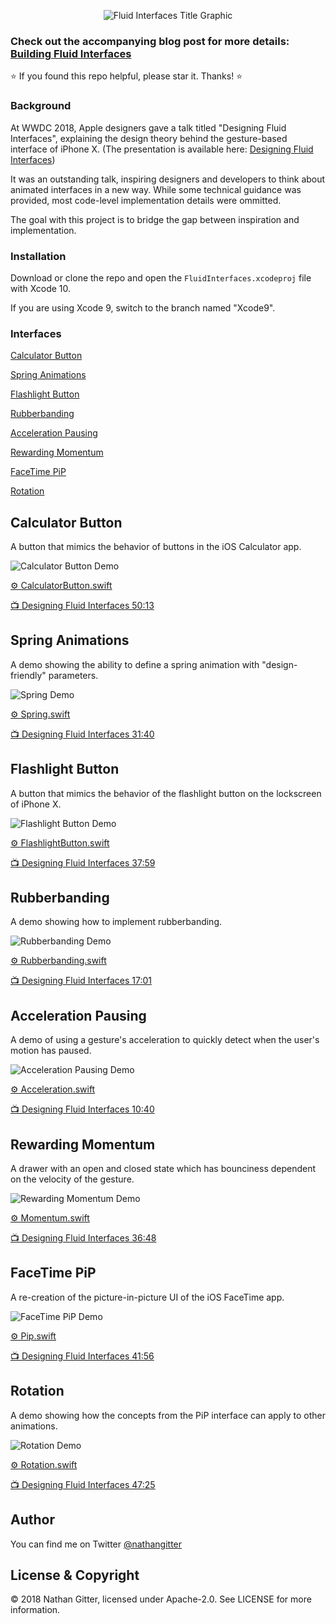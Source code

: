 <p align="center"><img src="Resources/repo-banner.png" alt="Fluid Interfaces Title Graphic"></p>

### Check out the accompanying blog post for more details: [Building Fluid Interfaces](https://medium.com/@nathangitter/building-fluid-interfaces-ios-swift-9732bb934bf5)

⭐️ If you found this repo helpful, please star it. Thanks! ⭐️

### Background

At WWDC 2018, Apple designers gave a talk titled "Designing Fluid Interfaces", explaining the design theory behind the gesture-based interface of iPhone X. (The presentation is available here: [Designing Fluid Interfaces](https://developer.apple.com/videos/play/wwdc2018/803/))

It was an outstanding talk, inspiring designers and developers to think about animated interfaces in a new way. While some technical guidance was provided, most code-level implementation details were ommitted.

The goal with this project is to bridge the gap between inspiration and implementation.

### Installation

Download or clone the repo and open the `FluidInterfaces.xcodeproj` file with Xcode 10.

If you are using Xcode 9, switch to the branch named "Xcode9".

### Interfaces

[Calculator Button](#calculator-button)

[Spring Animations](#spring-animations)

[Flashlight Button](#flashlight-button)

[Rubberbanding](#rubberbanding)

[Acceleration Pausing](#acceleration-pausing)

[Rewarding Momentum](#rewarding-momentum)

[FaceTime PiP](#facetime-pip)

[Rotation](#rotation)

## Calculator Button

A button that mimics the behavior of buttons in the iOS Calculator app.

<img src="Resources/calcdemo.gif" alt="Calculator Button Demo">

[⚙️ CalculatorButton.swift](FluidInterfaces/FluidInterfaces/CalculatorButton.swift)

[📺 Designing Fluid Interfaces 50:13](https://developer.apple.com/videos/play/wwdc2018/803/?time=3013)

## Spring Animations

A demo showing the ability to define a spring animation with "design-friendly" parameters.

<img src="Resources/springdemo.gif" alt="Spring Demo">

[⚙️ Spring.swift](FluidInterfaces/FluidInterfaces/Spring.swift)

[📺 Designing Fluid Interfaces 31:40](https://developer.apple.com/videos/play/wwdc2018/803/?time=1900)

## Flashlight Button

A button that mimics the behavior of the flashlight button on the lockscreen of iPhone X.

<img src="Resources/flashdemo.gif" alt="Flashlight Button Demo">

[⚙️ FlashlightButton.swift](FluidInterfaces/FluidInterfaces/FlashlightButton.swift)

[📺 Designing Fluid Interfaces 37:59](https://developer.apple.com/videos/play/wwdc2018/803/?time=2279)

## Rubberbanding

A demo showing how to implement rubberbanding.

<img src="Resources/rubberdemo.gif" alt="Rubberbanding Demo">

[⚙️ Rubberbanding.swift](FluidInterfaces/FluidInterfaces/Rubberbanding.swift)

[📺 Designing Fluid Interfaces 17:01](https://developer.apple.com/videos/play/wwdc2018/803/?time=1021)

## Acceleration Pausing

A demo of using a gesture's acceleration to quickly detect when the user's motion has paused.

<img src="Resources/accelerationdemo.gif" alt="Acceleration Pausing Demo">

[⚙️ Acceleration.swift](FluidInterfaces/FluidInterfaces/Acceleration.swift)

[📺 Designing Fluid Interfaces 10:40](https://developer.apple.com/videos/play/wwdc2018/803/?time=640)

## Rewarding Momentum

A drawer with an open and closed state which has bounciness dependent on the velocity of the gesture.

<img src="Resources/momentumdemo.gif" alt="Rewarding Momentum Demo">

[⚙️ Momentum.swift](FluidInterfaces/FluidInterfaces/Momentum.swift)

[📺 Designing Fluid Interfaces 36:48](https://developer.apple.com/videos/play/wwdc2018/803/?time=2208)

## FaceTime PiP

A re-creation of the picture-in-picture UI of the iOS FaceTime app.

<img src="Resources/pipdemo.gif" alt="FaceTime PiP Demo">

[⚙️ Pip.swift](FluidInterfaces/FluidInterfaces/Pip.swift)

[📺 Designing Fluid Interfaces 41:56](https://developer.apple.com/videos/play/wwdc2018/803/?time=2516)

## Rotation

A demo showing how the concepts from the PiP interface can apply to other animations.

<img src="Resources/rotationdemo.gif" alt="Rotation Demo">

[⚙️ Rotation.swift](FluidInterfaces/FluidInterfaces/Rotation.swift)

[📺 Designing Fluid Interfaces 47:25](https://developer.apple.com/videos/play/wwdc2018/803/?time=2845)

## Author
You can find me on Twitter [@nathangitter](https://twitter.com/nathangitter)

## License & Copyright
© 2018 Nathan Gitter, licensed under Apache-2.0. See LICENSE for more information.
